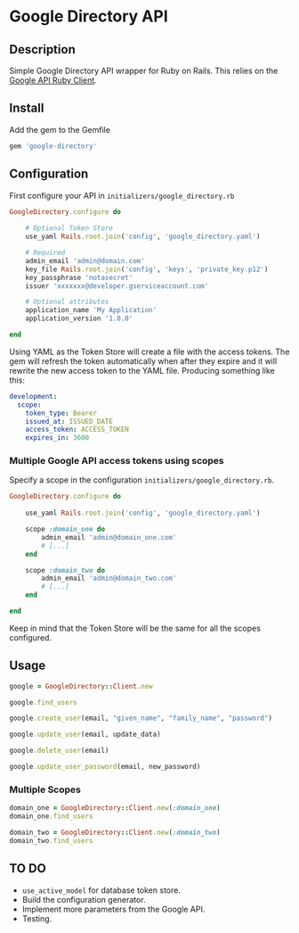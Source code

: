 # Google Directory API

## Description

Simple Google Directory API wrapper for Ruby on Rails. 
This relies on the [Google API Ruby Client](https://github.com/Omac/google-directory.git).

## Install

Add the gem to the Gemfile

```ruby
gem 'google-directory'
```

## Configuration

First configure your API in `initializers/google_directory.rb`

``` ruby
GoogleDirectory.configure do
	
	# Optional Token Store
	use_yaml Rails.root.join('config', 'google_directory.yaml')

	# Required 
	admin_email 'admin@domain.com'
	key_file Rails.root.join('config', 'keys', 'private_key.p12')
	key_passphrase 'notasecret'
	issuer 'xxxxxxx@developer.gserviceaccount.com'

	# Optional attributes
	application_name 'My Application'
	application_version '1.0.0'

end
```

Using YAML as the Token Store will create a file with the access tokens. The gem will refresh the token automatically when after they expire and it will rewrite the new access token to the YAML file. Producing something like this:

``` yaml
development: 
  scope:
    token_type: Bearer
    issued_at: ISSUED_DATE
    access_token: ACCESS_TOKEN
    expires_in: 3600
```

### Multiple Google API access tokens using scopes

Specify a scope in the configuration `initializers/google_directory.rb`. 

``` ruby
GoogleDirectory.configure do
	
	use_yaml Rails.root.join('config', 'google_directory.yaml')

	scope :domain_one do
		admin_email 'admin@domain_one.com'
		# [...]
	end

	scope :domain_two do
		admin_email 'admin@domain_two.com'
		# [...]
	end

end
```
Keep in mind that the Token Store will be the same for all the scopes configured.

## Usage
``` ruby
google = GoogleDirectory::Client.new

google.find_users

google.create_user(email, "given_name", "family_name", "password")

google.update_user(email, update_data)

google.delete_user(email)

google.update_user_password(email, new_password)

```

### Multiple Scopes

``` ruby
domain_one = GoogleDirectory::Client.new(:domain_one)
domain_one.find_users

domain_two = GoogleDirectory::Client.new(:domain_two)
domain_two.find_users
```

## TO DO

* `use_active_model` for database token store.
* Build the configuration generator.
* Implement more parameters from the Google API.
* Testing.